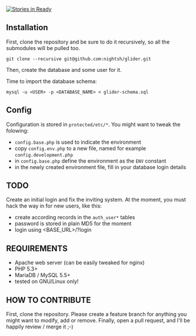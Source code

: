 [![Stories in Ready](https://badge.waffle.io/thesponge/glider.png?label=ready&title=Ready)](https://waffle.io/thesponge/glider)
## Installation

First, clone the repository and be sure to do it recursively, so all the
submodules will be pulled too.

    git clone --recursive git@github.com:nightsh/glider.git

Then, create the database and some user for it.

Time to import the database schema:

    mysql -u <USER> -p <DATABASE_NAME> < glider-schema.sql


## Config

Configuration is stored in `protected/etc/*`. You might want to tweak the
folowing:

* `config.base.php` is used to indicate the environment
* copy `config.env.php` to a new file, named for example `config.development.php`
* in `config.base.php` define the environment as the `ENV` constant
* in the newly created environment file, fill in your database login details

## TODO

Create an initial login and fix the inviting system. At the moment, you must
hack the way in for new users, like this:

* create according records in the `auth_user*` tables
* password is stored in plain MD5 for the moment
* login using <BASE_URL>/?login


## REQUIREMENTS

* Apache web server (can be easily tweaked for nginx)
* PHP 5.3+
* MariaDB / MySQL 5.5+
* tested on GNU/Linux only!


## HOW TO CONTRIBUTE

First, clone the repository. Please create a feature branch for anything you 
might want to modify, add or remove. Finally, open a pull request, and I'll be 
happily review / merge it ;-)
